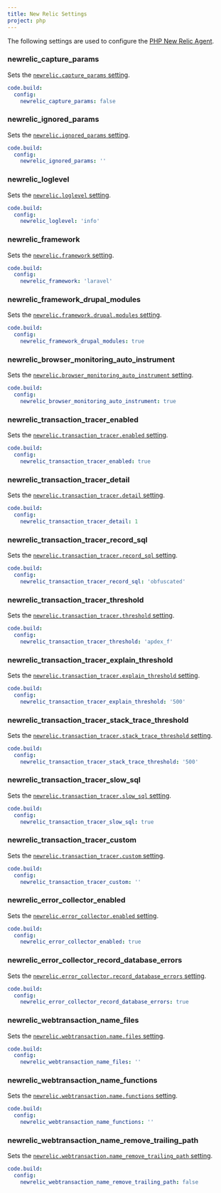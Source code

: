 ```yaml
---
title: New Relic Settings
project: php
---
```


The following settings are used to configure the [PHP New Relic Agent](https://docs.newrelic.com/docs/agents/php-agent/configuration/php-agent-configuration).

### newrelic\_capture\_params
Sets the [`newrelic.capture_params` setting](https://docs.newrelic.com/docs/agents/php-agent/configuration/php-agent-configuration#inivar-capture_params).

```yaml
code.build:
  config:
    newrelic_capture_params: false
```

### newrelic\_ignored\_params
Sets the [`newrelic.ignored_params` setting](https://docs.newrelic.com/docs/agents/php-agent/configuration/php-agent-configuration#inivar-ignored_params).

```yaml
code.build:
  config:
    newrelic_ignored_params: ''
```

### newrelic_loglevel
Sets the [`newrelic.loglevel` setting](https://docs.newrelic.com/docs/agents/php-agent/configuration/php-agent-configuration#inivar-loglevel).

```yaml
code.build:
  config:
    newrelic_loglevel: 'info'
```

### newrelic_framework
Sets the [`newrelic.framework` setting](https://docs.newrelic.com/docs/agents/php-agent/configuration/php-agent-configuration#inivar-framework).

```yaml
code.build:
  config:
    newrelic_framework: 'laravel'
```

### newrelic\_framework\_drupal\_modules
Sets the [`newrelic.framework.drupal.modules` setting](https://docs.newrelic.com/docs/agents/php-agent/configuration/php-agent-configuration#inivar-framework-drupal-modules).

```yaml
code.build:
  config:
    newrelic_framework_drupal_modules: true
```

### newrelic\_browser\_monitoring\_auto\_instrument
Sets the [`newrelic.browser_monitoring_auto_instrument` setting](https://docs.newrelic.com/docs/agents/php-agent/configuration/php-agent-configuration#inivar-autorum).

```yaml
code.build:
  config:
    newrelic_browser_monitoring_auto_instrument: true
```

### newrelic\_transaction\_tracer\_enabled
Sets the [`newrelic.transaction_tracer.enabled` setting](https://docs.newrelic.com/docs/agents/php-agent/configuration/php-agent-configuration#inivar-tt-enable).

```yaml
code.build:
  config:
    newrelic_transaction_tracer_enabled: true
```

### newrelic\_transaction\_tracer\_detail
Sets the [`newrelic.transaction_tracer.detail` setting](https://docs.newrelic.com/docs/agents/php-agent/configuration/php-agent-configuration#inivar-tt-detail).

```yaml
code.build:
  config:
    newrelic_transaction_tracer_detail: 1
```

### newrelic\_transaction\_tracer\_record\_sql
Sets the [`newrelic.transaction_tracer.record_sql` setting](https://docs.newrelic.com/docs/agents/php-agent/configuration/php-agent-configuration#inivar-tt-sql).

```yaml
code.build:
  config:
    newrelic_transaction_tracer_record_sql: 'obfuscated'
```

### newrelic\_transaction\_tracer\_threshold
Sets the [`newrelic.transaction_tracer.threshold` setting](https://docs.newrelic.com/docs/agents/php-agent/configuration/php-agent-configuration#inivar-tt-threshold).

```yaml
code.build:
  config:
    newrelic_transaction_tracer_threshold: 'apdex_f'
```

### newrelic\_transaction\_tracer\_explain\_threshold
Sets the [`newrelic.transaction_tracer.explain_threshold` setting](https://docs.newrelic.com/docs/agents/php-agent/configuration/php-agent-configuration#inivar-tt-epthreshold).

```yaml
code.build:
  config:
    newrelic_transaction_tracer_explain_threshold: '500'
```

### newrelic\_transaction\_tracer\_stack\_trace\_threshold
Sets the [`newrelic.transaction_tracer.stack_trace_threshold` setting](https://docs.newrelic.com/docs/agents/php-agent/configuration/php-agent-configuration#inivar-tt-stthreshold).

```yaml
code.build:
  config:
    newrelic_transaction_tracer_stack_trace_threshold: '500'
```

### newrelic\_transaction\_tracer\_slow\_sql
Sets the [`newrelic.transaction_tracer.slow_sql` setting](hhttps://docs.newrelic.com/docs/agents/php-agent/configuration/php-agent-configuration#inivar-tt-slowsql).

```yaml
code.build:
  config:
    newrelic_transaction_tracer_slow_sql: true
```

### newrelic\_transaction\_tracer\_custom
Sets the [`newrelic.transaction_tracer.custom` setting](https://docs.newrelic.com/docs/agents/php-agent/configuration/php-agent-configuration#inivar-tt-custom).

```yaml
code.build:
  config:
    newrelic_transaction_tracer_custom: ''
```

### newrelic\_error\_collector\_enabled
Sets the [`newrelic.error_collector.enabled` setting](https://docs.newrelic.com/docs/agents/php-agent/configuration/php-agent-configuration#inivar-err-enabled).

```yaml
code.build:
  config:
    newrelic_error_collector_enabled: true
```

### newrelic\_error\_collector\_record\_database\_errors
Sets the [`newrelic.error_collector.record_database_errors` setting](https://docs.newrelic.com/docs/agents/php-agent/configuration/php-agent-configuration#inivar-err-db).

```yaml
code.build:
  config:
    newrelic_error_collector_record_database_errors: true
```

### newrelic\_webtransaction\_name\_files
Sets the [`newrelic.webtransaction.name.files` setting](https://docs.newrelic.com/docs/agents/php-agent/configuration/php-agent-configuration#inivar-wt-files).

```yaml
code.build:
  config:
    newrelic_webtransaction_name_files: ''
```

### newrelic\_webtransaction\_name\_functions
Sets the [`newrelic.webtransaction.name.functions` setting](https://docs.newrelic.com/docs/agents/php-agent/configuration/php-agent-configuration#inivar-wt-funcs).

```yaml
code.build:
  config:
    newrelic_webtransaction_name_functions: ''
```

### newrelic\_webtransaction\_name\_remove\_trailing\_path
Sets the [`newrelic.webtransaction.name_remove_trailing_path` setting](https://docs.newrelic.com/docs/agents/php-agent/configuration/php-agent-configuration#inivar-wt-remove-path).

```yaml
code.build:
  config:
    newrelic_webtransaction_name_remove_trailing_path: false
```
